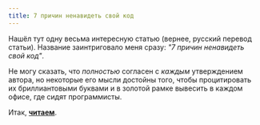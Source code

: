 ```yaml
---
title: 7 причин ненавидеть свой код
---
```


Нашёл тут одну весьма интересную статью (вернее, русский перевод статьи). Название заинтриговало меня сразу: *"7 причин ненавидеть свой код"*.

Не могу сказать, что *полностью* согласен с *каждым* утверждением автора, но некоторые его мысли достойны того, чтобы процитировать их бриллиантовыми буквами и в золотой рамке вывесить в каждом офисе, где сидят программисты.

Итак, **<a href="http://translated.by/you/7-reasons-to-hate-your-code/into-ru/">читаем</a>**.
